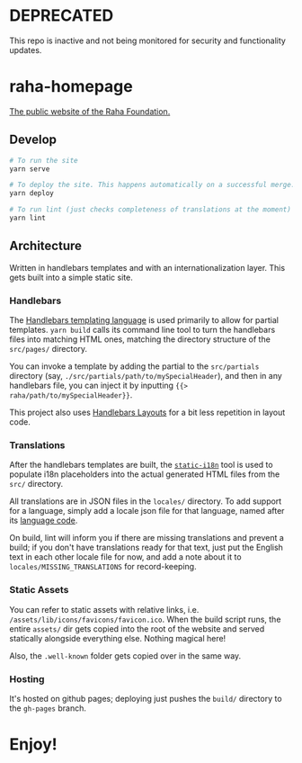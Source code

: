 # DEPRECATED

This repo is inactive and not being monitored for security and functionality updates.

# raha-homepage

[The public website of the Raha Foundation.](https://raha.app)

## Develop

```bash
# To run the site
yarn serve

# To deploy the site. This happens automatically on a successful merge.
yarn deploy

# To run lint (just checks completeness of translations at the moment)
yarn lint
```

## Architecture

Written in handlebars templates and with an internationalization layer.
This gets built into a simple static site.

### Handlebars

The [Handlebars templating language](http://handlebarsjs.com/) is used primarily
to allow for partial templates. `yarn build` calls its command line tool to turn
the handlebars files into matching HTML ones, matching the directory structure
of the `src/pages/` directory.

You can invoke a template by adding the partial to the `src/partials` directory
(say, `./src/partials/path/to/mySpecialHeader`), and then in any handlebars
file, you can inject it by inputting `{{> raha/path/to/mySpecialHeader}}`.

This project also uses [Handlebars
Layouts](https://github.com/shannonmoeller/handlebars-layouts) for a bit less
repetition in layout code.

### Translations

After the handlebars templates are built, the
[`static-i18n`](https://github.com/claudetech/node-static-i18n) tool is used to
populate i18n placeholders into the actual generated HTML files from the `src/`
directory.

All translations are in JSON files in the `locales/` directory. To add support
for a language, simply add a locale json file for that language, named after its
[language
code](https://support.google.com/webmasters/answer/189077).

On build, lint will inform you if there are missing translations and prevent a
build; if you don't have translations ready for that text, just put the English
text in each other locale file for now, and add a note about it to
`locales/MISSING_TRANSLATIONS` for record-keeping.

### Static Assets

You can refer to static assets with relative links, i.e.
`/assets/lib/icons/favicons/favicon.ico`. When the build script runs, the entire
`assets/` dir gets copied into the root of the website and served statically
alongside everything else. Nothing magical here!

Also, the `.well-known` folder gets copied over in the same way.

### Hosting

It's hosted on github pages; deploying just pushes the `build/` directory to the
`gh-pages` branch.

# Enjoy!
